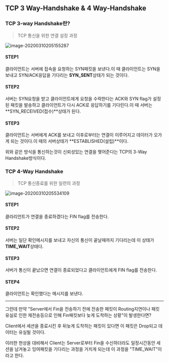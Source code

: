 ## TCP 3 Way-Handshake & 4 Way-Handshake

### TCP 3-way Handshake란?

> TCP  통신을 위한 연결 설정 과정

![image-20200310205155287](https://user-images.githubusercontent.com/53684676/83596956-f57a3a00-a5a0-11ea-9d91-6d09643f6ff4.png)

#### STEP1

클라이언트는 서버에 접속을 요청하는 SYN패킷을 보낸다.이 때 클라이언트는 SYN을 보내고 SYN/ACK응답을 기다리는 **SYN_SENT**상태가 되는 것이다.

#### STEP2

서버는 SYN요청을 받고 클라이언트에게 요청을 수락한다는 ACK와 SYN flag가 설정된 패킷을 발송하고 클라이언트가 다시 ACK로 응답하기를 기다린다.이 때 서버는 **SYN_RECEIVED(접수)**상태가 된다.

#### STEP3

클라이언트는 서버에게 ACK를 보내고 이후로부터는 연결이 이루어지고 데이터가 오가게 되는 것이다.이 때의 서버상태가 **ESTABLISHED(설립)**이다.

위와 같은 방식을 통신하는것이 신뢰성있는 연결을 맺어준다는 TCP의 3-Way Handshake방식이다.

### TCP 4-Way Handshake

> TCP 통신종료를 위한 일련의 과정

![image-20200310205534109](https://user-images.githubusercontent.com/53684676/83596969-fad78480-a5a0-11ea-96c5-6cb024ce83de.png)

#### STEP1

클라리언트가 연결을 종료하겠다는 FIN flag를 전송한다.

#### STEP2

서버는 일단 확인메시지를 보내고 자신의 통신이 끝날때까지 기다리는데 이 상태가 **TIME_WAIT**상태다.

#### STEP3

서버가 통신이 끝났으면 연결이 종료되었다고 클라이언트에게 FIN flag를 전송한다.

#### STEP4

클라이언트는 확인했다는 메시지를 보낸다.

-----

그런데 만약 "Server에서 Fin을 전송하기 전에 전송한 패킷이 Routing지연이나 패킷 유실로 인한 재전송등으로 인해 Fin패킷보다 늦게 도착하는 상황"이 발생한다면?

Client에서 세션을 종료시킨 후 뒤늦게 도착하는 패킷이 있다면 이 패킷은 Drop되고 데이터는 유실될 것이다.

이러한 현상을 대비해서 Client는 Server로부터 Fin을 수신하더라도 일정시간동안 세션을 남겨놓고 잉여패킷을 기다리는 과정을 거치게 되는데 이 과정을 "TIME_WAIT"이라고 한다.

